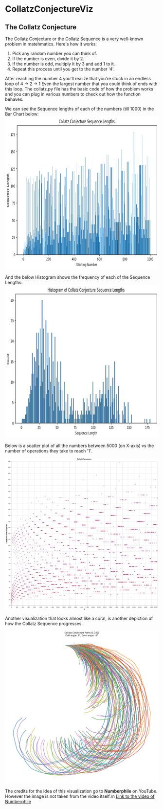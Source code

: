 # CollatzConjectureViz

<h2>The Collatz Conjecture</h2>
The Collatz Conjecture or the Collatz Sequence is a very well-known problem in matehmatics.
Here's how it works:
<ol>
  <li>Pick any random number you can think of.</li>
  <li>If the number is even, divide it by 2.</li>
  <li>If the number is odd, multiply it by 3 and add 1 to it.</li>
  <li>Repeat this process until you get to the number '4'.</li>
</ol>
After reaching the number 4 you'll realize that you're stuck in an endless loop of 4 -> 2 -> 1
Even the largest number that you could think of ends with this loop.
The collatz.py file has the basic code of how the problem works and you can plug in various numbers to check out how the function behaves.



We can see the Sequence lengths of each of the numbers (till 1000) in the Bar Chart below:
<img alt="Starting Number vs Sequence Length" src="https://github.com/nikunjp1272/CollatzConjectureViz/blob/main/images/BarChart.png" style="width:750px; height:500px;">

And the below Histogram shows the frequency of each of the Sequence Lengths:
<img alt="Sequence Length vs the Frequency of the Sequence Lengths" src="https://github.com/nikunjp1272/CollatzConjectureViz/blob/main/images/Histogram.png" style="width:750px; height:500px;">



Below is a scatter plot of all the numbers between 5000 (on X-axis) vs the number of operations they take to reach '1'.

<img alt="Length Of Operations vs Number" src="https://github.com/nikunjp1272/CollatzConjectureViz/blob/main/images/LengthOfOperations_vs_Number.png" style="width:750px; height:500px;">



Another visualization that looks almost like a coral, is another depiction of how the Collatz Sequence progresses.

<img alt="" src="https://github.com/nikunjp1272/CollatzConjectureViz/blob/main/images/RainbowCoral.png" style="width:750px; height:500px;">

The credits for the idea of this visualization go to <b>Numberphile</b> on YouTube. However the image is not taken from the video itself.\n
[Link to the video of Numberphile](https://youtu.be/LqKpkdRRLZw?si=tXq4PwXQx2UhsLI0)
